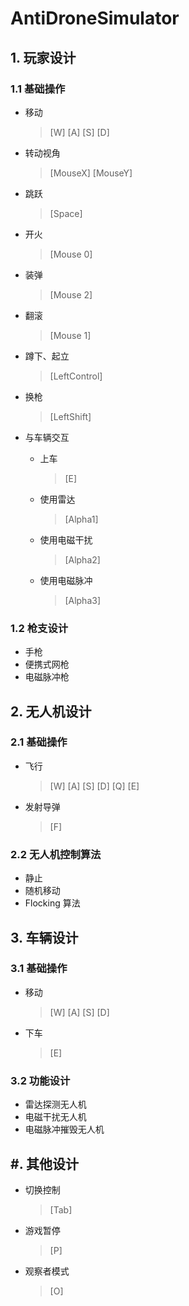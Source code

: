# AntiDroneSimulator

## 1. 玩家设计

### 1.1 基础操作

* 移动
  
  > [W]	[A]	[S]	[D]
* 转动视角
  > [MouseX]	[MouseY]
* 跳跃
  > [Space]
* 开火
  > [Mouse 0]
* 装弹
  > [Mouse 2]
* 翻滚
  > [Mouse 1]
* 蹲下、起立
  > [LeftControl]
* 换枪
  > [LeftShift]
* 与车辆交互
  
  * 上车
    > [E]
  * 使用雷达
    
    > [Alpha1]
  * 使用电磁干扰
    > [Alpha2]
  * 使用电磁脉冲
    > [Alpha3]

### 1.2 枪支设计

* 手枪
* 便携式网枪
* 电磁脉冲枪



## 2. 无人机设计

### 2.1 基础操作

* 飞行
  > [W]	[A]	[S]	[D]	[Q]	[E] 
* 发射导弹
  > [F]

### 2.2 无人机控制算法

* 静止
* 随机移动
* Flocking 算法



## 3. 车辆设计

### 3.1 基础操作

* 移动
  > [W]	[A]	[S]	[D]
* 下车
  > [E]

### 3.2 功能设计

* 雷达探测无人机
* 电磁干扰无人机
* 电磁脉冲摧毁无人机



## #. 其他设计

* 切换控制
  > [Tab]
* 游戏暂停
  > [P]
* 观察者模式
  > [O]


